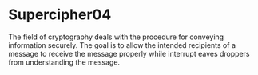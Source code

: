 # Supercipher04
The field of cryptography deals with the procedure for conveying information securely. The goal is  to allow the intended recipients of a message to receive the message properly while interrupt eaves  droppers from understanding the message.
